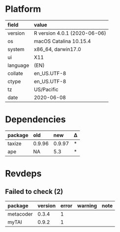 # Platform

|field    |value                        |
|:--------|:----------------------------|
|version  |R version 4.0.1 (2020-06-06) |
|os       |macOS Catalina 10.15.4       |
|system   |x86_64, darwin17.0           |
|ui       |X11                          |
|language |(EN)                         |
|collate  |en_US.UTF-8                  |
|ctype    |en_US.UTF-8                  |
|tz       |US/Pacific                   |
|date     |2020-06-08                   |

# Dependencies

|package |old    |new    |Δ  |
|:-------|:------|:------|:--|
|taxize  |0.9.96 |0.9.97 |*  |
|ape     |NA     |5.3    |*  |

# Revdeps

## Failed to check (2)

|package   |version |error |warning |note |
|:---------|:-------|:-----|:-------|:----|
|metacoder |0.3.4   |1     |        |     |
|myTAI     |0.9.2   |1     |        |     |

